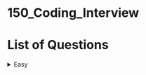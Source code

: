 # 150_Coding_Interview

# List of Questions
<!-- TABLE OF CONTENTS -->
<details>
  <summary>Easy</summary>
  <ol>
    <li><a href="https://leetcode.com/problems/merge-sorted-array/description/?envType=study-plan-v2&envId=top-interview-150">Merged Sorted Array
    </a></li>
    <li><a href="https://leetcode.com/problems/remove-element/description/?envType=study-plan-v2&envId=top-interview-150">Remove Element
    </a></li>
    <li><a href="https://leetcode.com/problems/remove-duplicates-from-sorted-array/description/?envType=study-plan-v2&envId=top-interview-150">Remove Duplicates from Sorted Array
    </a></li>
    <li><a href="https://leetcode.com/problems/majority-element/?envType=study-plan-v2&envId=top-interview-150">Majority Element
    </a></li>
    <li><a href="https://leetcode.com/problems/best-time-to-buy-and-sell-stock/?envType=study-plan-v2&envId=top-interview-150">Best Time to Buy and Sell Stock
    </a></li>
    <li><a href="https://leetcode.com/problems/roman-to-integer/?envType=study-plan-v2&envId=top-interview-150">Roman To Integer
    </a></li>
    <li><a href="https://leetcode.com/problems/length-of-last-word/?envType=study-plan-v2&envId=top-interview-150">Length of Last Word
    </a></li>
    <li><a href="https://leetcode.com/problems/longest-common-prefix/?envType=study-plan-v2&envId=top-interview-150">Longest Common Prefix
    </a></li>
    <li><a href="https://leetcode.com/problems/find-the-index-of-the-first-occurrence-in-a-string/?envType=study-plan-v2&envId=top-interview-150">Find the Index of the First Occurrence in a String
    </a></li>
  </ol>
</details>